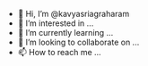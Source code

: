 - 👋 Hi, I’m @kavyasriagraharam
- 👀 I’m interested in ...
- 🌱 I’m currently learning ...
- 💞️ I’m looking to collaborate on ...
- 📫 How to reach me ...

<!---
kavyasriagraharam/kavyasriagraharam is a ✨ special ✨ repository because its `README.md` (this file) appears on your GitHub profile.
You can click the Preview link to take a look at your changes.
--->
